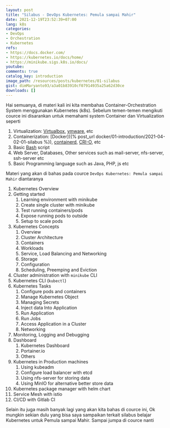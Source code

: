 ```yaml
---
layout: post
title: "Silabus - DevOps Kubernetes: Pemula sampai Mahir"
date: 2021-12-19T23:52:39+07:00
lang: k8s
categories:
- DevOps
- Orchestration
- Kubernetes
refs: 
- https://docs.docker.com/
- https://kubernetes.io/docs/home/
- https://minikube.sigs.k8s.io/docs/
youtube: 
comments: true
catalog_key: introduction
image_path: /resources/posts/kubernetes/01-silabus
gist: dimMaryanto93/a3a01b83910cf07914935a25a62d30ce
downloads: []
---
```



Hai semuanya, di materi kali ini kita membahas Container-Orchestration System menggunakan Kubernetes (k8s). Sebelum temen-temen mengikuti cource ini disarankan untuk memahami system Container dan Virtualization seperti 

1. Virtualization: [Virtualbox](https://www.virtualbox.org/), [vmware](https://www.vmware.com/), etc
2. Containerization: [Docker]({% post_url docker/01-introduction/2021-04-02-01-silabus %}), [containerd](https://containerd.io/), [CRI-O](https://cri-o.io/), etc
3. Basic [Bash](https://www.gnu.org/software/bash/) script
4. Web Server, Databases, Other services such as mail-server, nfs-server, ssh-server etc
5. Basic Programming language such as Java, PHP, js etc

Materi yang akan di bahas pada cource `DevOps Kubernetes: Pemula sampai Mahir` diantaranya

1. Kubernetes Overview
2. Getting started
    1. Learning environment with minikube
    2. Create single cluster with minikube
    3. Test running containers/pods
    4. Expose running pods to outside
    5. Setup to scale pods
3. Kubernetes Concepts
    1. Overview
    2. Cluster Architecture
    3. Containers
    4. Workloads
    5. Service, Load Balancing and Networking
    6. Storage
    7. Configuration
    9. Scheduling, Preemping and Eviction
4. Cluster administration with `minikube` CLI
5. Kubernetes CLI (`kubectl`)
6. Kubernetes Tasks
    1. Configure pods and containers
    2. Manage Kubernetes Object
    3. Managing Secrets
    4. Inject data Into Application
    5. Run Application
    6. Run Jobs
    7. Access Application in a Cluster
    8. Networking
7. Monitoring, Logging and Debugging
8. Dashboard
    1. Kubernetes Dashboard
    2. Portainer.io
    3. Others
9. Kubernetes in Production machines
    1. Using kubeadm
    2. Configure load balancer with etcd
    3. Using nfs-server for storing data
    4. Using MinIO for alternative better store data
10. Kubernetes package manager with helm chart
11. Service Mesh with istio
12. CI/CD with Gitlab CI

Selain itu juga masih banyak lagi yang akan kita bahas di cource ini, Ok mungkin sekian dulu yang bisa saya sampaikan terkait silabus belajar Kubernetes untuk Pemula sampai Mahir. Sampai jumpa di cource nanti